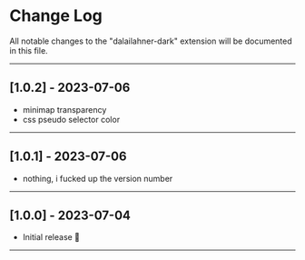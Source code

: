 # Change Log

All notable changes to the "dalailahner-dark" extension will be documented in this file.

---

## [1.0.2] - 2023-07-06

- minimap transparency
- css pseudo selector color

---

## [1.0.1] - 2023-07-06

- nothing, i fucked up the version number

---

## [1.0.0] - 2023-07-04

- Initial release 🎉

---
